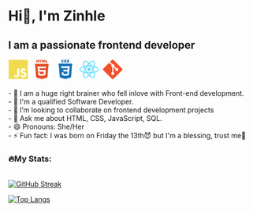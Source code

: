 <div>
  <h1>Hi👋, I'm Zinhle</h1>
</div>
<div>
  <h2>I am a passionate frontend developer</h2>
</div>
<div>
  <img src="https://raw.githubusercontent.com/devicons/devicon/6910f0503efdd315c8f9b858234310c06e04d9c0/icons/javascript/javascript-plain.svg" title="Javascript" alt="Javascript" width="40" height="40"/>&nbsp;
  <img src="https://raw.githubusercontent.com/devicons/devicon/6910f0503efdd315c8f9b858234310c06e04d9c0/icons/html5/html5-plain-wordmark.svg" title="html" alt="html" width="40" height="40"/>&nbsp;
  <img src="https://raw.githubusercontent.com/devicons/devicon/6910f0503efdd315c8f9b858234310c06e04d9c0/icons/css3/css3-plain-wordmark.svg" title="css" alt="css" width="40" height="40"/>&nbsp;
  <img src="https://raw.githubusercontent.com/devicons/devicon/6910f0503efdd315c8f9b858234310c06e04d9c0/icons/react/react-original.svg" title="react" alt="react" width="40" height="40"/>&nbsp;
  <img src="https://raw.githubusercontent.com/devicons/devicon/6910f0503efdd315c8f9b858234310c06e04d9c0/icons/git/git-original.svg" title="git" alt="git" width="40" height="40"/>&nbsp;
</div>
<div>
  <br>
- 🔭 I am a huge right brainer who fell inlove with Front-end development.<br>
- 🌱 I'm a qualified Software Developer.<br>
- 👯 I’m looking to collaborate on frontend development projects<br>
- 💬 Ask me about HTML, CSS, JavaScript, SQL.<br> 
- 😄 Pronouns: She/Her<br>
- ⚡ Fun fact: I was born on Friday the 13th😈 but I'm a blessing, trust me🤭<br>
</div>
<div>
  <h3>🔥My Stats:</h3><br>
  <a href="https://git.io/streak-stats"><img src="https://github-readme-streak-stats.herokuapp.com?user=TechGirlNextDoor&theme=transparent" alt="GitHub Streak" /></a>
  
  [![Top Langs](https://github-readme-stats.vercel.app/api/top-langs/?username=TechGirlNextDoor&layout=compact&theme=vision-friendly-dark)](https://github.com/anuraghazra/github-readme-stats)<br>
  
</div>
